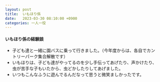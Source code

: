 ```yaml
---
layout: post
title:  いもほり係
date:   2023-03-30 08:10:00 +0900
categories: 一人一役
---
```

#### いもほり係の経験談

- 子ども達と一緒に園バスに乗って行きました。（今年度からは、各自でカントリーパーク集合解散です）
- いもほりは、子ども達がやってるのを少し手伝ってあげたり、声かけたり、虫が苦手な子もいたから、虫どかしたりしてあげました。
- いつもこんなふうに遊んでるんだなって思うと微笑ましかったです。

